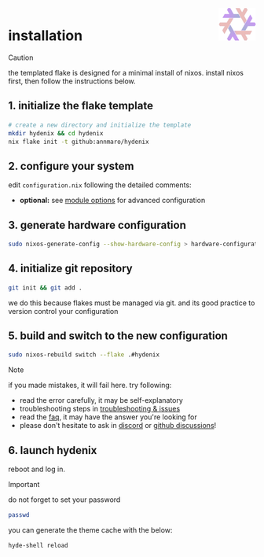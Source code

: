 <img align="right" width="75px" alt="NixOS" src="https://github.com/HyDE-Project/HyDE/blob/master/Source/assets/nixos.png?raw=true"/>

# installation

> [!CAUTION]
> the templated flake is designed for a minimal install of nixos. install nixos first, then follow the instructions below.

## 1. initialize the flake template

```bash
# create a new directory and initialize the template
mkdir hydenix && cd hydenix
nix flake init -t github:annmaro/hydenix
```

## 2. configure your system

edit `configuration.nix` following the detailed comments:

- **optional:** see [module options](./options.md) for advanced configuration

## 3. generate hardware configuration

```bash
sudo nixos-generate-config --show-hardware-config > hardware-configuration.nix
```

## 4. initialize git repository

```bash
git init && git add .
```

we do this because flakes must be managed via git. and its good practice to version control your configuration

## 5. build and switch to the new configuration

```bash
sudo nixos-rebuild switch --flake .#hydenix
```

> [!NOTE]
> if you made mistakes, it will fail here. try following:
>
> - read the error carefully, it may be self-explanatory
> - troubleshooting steps in [troubleshooting & issues](./troubleshooting.md)
> - read the [faq](./faq.md), it may have the answer you're looking for
> - please don't hesitate to ask in [discord](https://discord.gg/AYbJ9MJez7) or [github discussions](https://github.com/richen604/hydenix/discussions)!

## 6. launch hydenix

reboot and log in.

> [!IMPORTANT]
> do not forget to set your password
>
> ```bash
> passwd
> ```

you can generate the theme cache with the below:

```bash
hyde-shell reload
```
